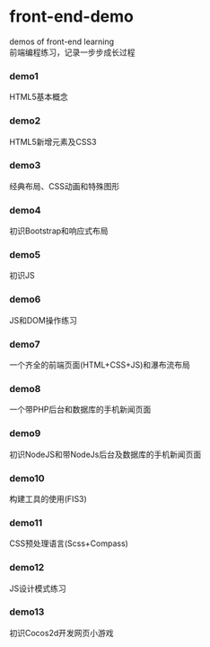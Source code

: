 # front-end-demo
demos of front-end learning  
前端编程练习，记录一步步成长过程
### demo1  
HTML5基本概念  
### demo2  
HTML5新增元素及CSS3  
### demo3  
经典布局、CSS动画和特殊图形  
### demo4  
初识Bootstrap和响应式布局  
### demo5   
初识JS  
### demo6  
JS和DOM操作练习  
### demo7 
一个齐全的前端页面(HTML+CSS+JS)和瀑布流布局  
### demo8  
一个带PHP后台和数据库的手机新闻页面  
### demo9   
初识NodeJS和带NodeJs后台及数据库的手机新闻页面  
### demo10  
构建工具的使用(FIS3)  
### demo11 
CSS预处理语言(Scss+Compass)  
### demo12  
JS设计模式练习 
### demo13  
初识Cocos2d开发网页小游戏 

